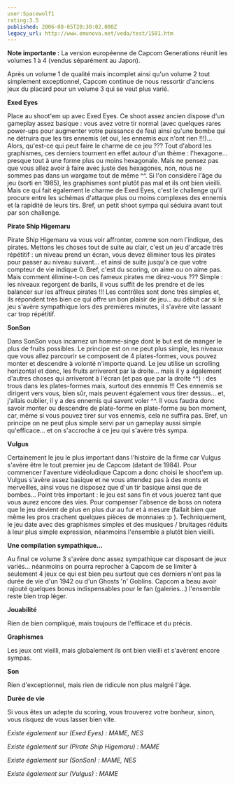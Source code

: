 ```yaml
---
user:Spacewolf1
rating:3.5
published: 2006-08-05T20:30:02.000Z
legacy_url: http://www.emunova.net/veda/test/1581.htm
---
```

**Note importante :** La version européenne de Capcom Generations réunit les volumes 1 à 4 (vendus séparément au Japon).  

  

Après un volume 1 de qualité mais incomplet ainsi qu'un volume 2 tout simplement exceptionnel, Capcom continue de nous ressortir d'anciens jeux du placard pour un volume 3 qui se veut plus varié.  

  

**Exed Eyes**  

Place au shoot'em up avec Exed Eyes. Ce shoot assez ancien dispose d'un gameplay assez basique : vous avez votre tir normal (avec quelques rares power-ups pour augmenter votre puissance de feu) ainsi qu'une bombe qui ne détruira que les tirs ennemis (et oui, les ennemis eux n'ont rien !!!)... Alors, qu'est-ce qui peut faire le charme de ce jeu ??? Tout d'abord les graphismes, ces derniers tournent en effet autour d'un thème : l'hexagone... presque tout à une forme plus ou moins hexagonale. Mais ne pensez pas que vous allez avoir à faire avec juste des hexagones, non, nous ne sommes pas dans un wargame tout de même ^^. Si l'on considère l'âge du jeu (sorti en 1985), les graphismes sont plutôt pas mal et ils ont bien vieilli. Mais ce qui fait également le charme de Exed Eyes, c'est le challenge qu'il procure entre les schémas d'attaque plus ou moins complexes des ennemis et la rapidité de leurs tirs. Bref, un petit shoot sympa qui séduira avant tout par son challenge.  

  

**Pirate Ship Higemaru**  

Pirate Ship Higemaru va vous voir affronter, comme son nom l'indique, des pirates. Mettons les choses tout de suite au clair, c'est un jeu d'arcade très répétitif : un niveau prend un écran, vous devez éliminer tous les pirates pour passer au niveau suivant... et ainsi de suite jusqu'à ce que votre compteur de vie indique 0\. Bref, c'est du scoring, on aime ou on aime pas. Mais comment élimine-t-on ces fameux pirates me direz-vous ??? Simple : les niveaux regorgent de barils, il vous suffit de les prendre et de les balancer sur les affreux pirates !!! Les contrôles sont donc très simples et, ils répondent très bien ce qui offre un bon plaisir de jeu... au début car si le jeu s'avère sympathique lors des premières minutes, il s'avère vite lassant car trop répétitif.  

  

**SonSon**  

Dans SonSon vous incarnez un homme-singe dont le but est de manger le plus de fruits possibles. Le principe est on ne peut plus simple, les niveaux que vous allez parcourir se composent de 4 plates-formes, vous pouvez monter et descendre à volonté n'importe quand. Le jeu utilise un scrolling horizontal et donc, les fruits arriveront par la droite... mais il y a également d'autres choses qui arriveront à l'écran (et pas que par la droite ^^) : des trous dans les plates-formes mais, surtout des ennemis !!! Ces ennemis se dirigent vers vous, bien sûr, mais peuvent également vous tirer dessus... et, j'allais oublier, il y a des ennemis qui savent voler ^^. Il vous faudra donc savoir monter ou descendre de plate-forme en plate-forme au bon moment, car, même si vous pouvez tirer sur vos ennemis, cela ne suffira pas. Bref, un principe on ne peut plus simple servi par un gameplay aussi simple qu'efficace... et on s'accroche à ce jeu qui s'avère très sympa.  

  

**Vulgus**  

Certainement le jeu le plus important dans l'histoire de la firme car Vulgus s'avère être le tout premier jeu de Capcom (datant de 1984). Pour commencer l'aventure vidéoludique Capcom a donc choisi le shoot'em up. Vulgus s'avère assez basique et ne vous attendez pas à des monts et merveilles, ainsi vous ne disposez que d'un tir basique ainsi que de bombes... Point très important : le jeu est sans fin et vous jouerez tant que vous aurez encore des vies. Pour compenser l'absence de boss on notera que le jeu devient de plus en plus dur au fur et à mesure (fallait bien que même les pros crachent quelques pièces de monnaies :p ). Techniquement, le jeu date avec des graphismes simples et des musiques / bruitages réduits à leur plus simple expression, néanmoins l'ensemble a plutôt bien vieilli.  

  

**Une compilation sympathique...**  

Au final ce volume 3 s'avère donc assez sympathique car disposant de jeux variés... néanmoins on pourra reprocher à Capcom de se limiter à seulement 4 jeux ce qui est bien peu surtout que ces derniers n'ont pas la durée de vie d'un 1942 ou d'un Ghosts 'n' Goblins. Capcom a beau avoir rajouté quelques bonus indispensables pour le fan (galeries...) l'ensemble reste bien trop léger.  

  

  

**Jouabilité**  

Rien de bien compliqué, mais toujours de l'efficace et du précis.  

**Graphismes**  

Les jeux ont vieilli, mais globalement ils ont bien vieilli et s'avèrent encore sympas.  

**Son**  

Rien d'exceptionnel, mais rien de ridicule non plus malgré l'âge.  

**Durée de vie**  

Si vous êtes un adepte du scoring, vous trouverez votre bonheur, sinon, vous risquez de vous lasser bien vite.  

  

  

_Existe également sur (Exed Eyes) :_ _MAME, NES_  

_Existe également sur (Pirate Ship Higemaru) :_ _MAME_  

_Existe également sur (SonSon) :_ _MAME, NES_  

_Existe également sur (Vulgus) :_ _MAME_